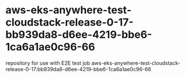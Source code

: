 # aws-eks-anywhere-test-cloudstack-release-0-17-bb939da8-d6ee-4219-bbe6-1ca6a1ae0c96-66
repository for use with E2E test job aws-eks-anywhere-test-cloudstack-release-0-17:bb939da8-d6ee-4219-bbe6-1ca6a1ae0c96-66
